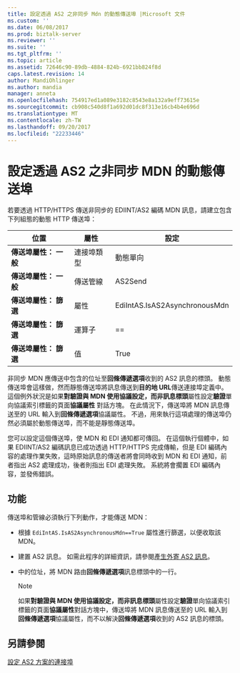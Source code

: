 ```yaml
---
title: 設定透過 AS2 之非同步 Mdn 的動態傳送埠 |Microsoft 文件
ms.custom: ''
ms.date: 06/08/2017
ms.prod: biztalk-server
ms.reviewer: ''
ms.suite: ''
ms.tgt_pltfrm: ''
ms.topic: article
ms.assetid: 72646c90-89db-4884-824b-6921bb824f8d
caps.latest.revision: 14
author: MandiOhlinger
ms.author: mandia
manager: anneta
ms.openlocfilehash: 754917ed1a089e3182c8543e8a132a9eff73615e
ms.sourcegitcommit: cb908c540d8f1a692d01dc8f313e16cb4b4e696d
ms.translationtype: MT
ms.contentlocale: zh-TW
ms.lasthandoff: 09/20/2017
ms.locfileid: "22233446"
---
```

# <a name="configuring-a-dynamic-send-port-for-asynchronous-mdns-over-as2"></a>設定透過 AS2 之非同步 MDN 的動態傳送埠
若要透過 HTTP/HTTPS 傳送非同步的 EDIINT/AS2 編碼 MDN 訊息，請建立包含下列組態的動態 HTTP 傳送埠：  
  
|位置|屬性|設定|  
|--------------|--------------|-------------|  
|**傳送埠屬性： 一般**|連接埠類型|動態單向|  
|**傳送埠屬性： 一般**|傳送管線|AS2Send|  
|**傳送埠屬性： 篩選**|屬性|EdiIntAS.IsAS2AsynchronousMdn|  
|**傳送埠屬性： 篩選**|運算子|==|  
|**傳送埠屬性： 篩選**|值|True|  
  
 非同步 MDN 應傳送中包含的位址至**回條傳遞選項**收到的 AS2 訊息的標頭。 動態傳送埠會這樣做，然而靜態傳送埠將訊息傳送到**目的地 URL**傳送連接埠定義中。 這個例外狀況是如果**對驗證與 MDN 使用協議設定，而非訊息標頭**屬性設定**驗證**單向協議索引標籤的頁面**協議屬性** 對話方塊。 在此情況下，傳送埠將 MDN 訊息傳送至的 URL 輸入到**回條傳遞選項**協議屬性。 不過，用來執行這項處理的傳送埠仍然必須屬於動態傳送埠，而不能是靜態傳送埠。  
  
 您可以設定這個傳送埠，使 MDN 和 EDI 通知都可傳回。 在這個執行個體中，如果 EDIINT/AS2 編碼訊息已成功透過 HTTP/HTTPS 完成傳輸，但是 EDI 編碼內容的處理作業失敗，這時原始訊息的傳送者將會同時收到 MDN 和 EDI 通知，前者指出 AS2 處理成功，後者則指出 EDI 處理失敗。 系統將會擱置 EDI 編碼內容，並發佈錯誤。  
  
## <a name="functionality"></a>功能  
 傳送埠和管線必須執行下列動作，才能傳送 MDN：  
  
-   根據 `EdiIntAS.IsAS2AsynchronousMdn==True` 屬性進行篩選，以便收取該 MDN。  
  
-   建置 AS2 訊息。 如需此程序的詳細資訊，請參閱[產生外寄 AS2 訊息](../core/generating-an-outgoing-as2-message.md)。  
  
-   中的位址，將 MDN 路由**回條傳遞選項**訊息標頭中的一行。  
  
    > [!NOTE]
    >  如果**對驗證與 MDN 使用協議設定，而非訊息標頭**屬性設定**驗證**單向協議索引標籤的頁面**協議屬性**對話方塊中，傳送埠將 MDN 訊息傳送至的 URL 輸入到**回條傳遞選項**協議屬性，而不以解決**回條傳遞選項**收到的 AS2 訊息的標頭。  
  
## <a name="see-also"></a>另請參閱  
 [設定 AS2 方案的連接埠](../core/configuring-ports-for-an-as2-solution.md)